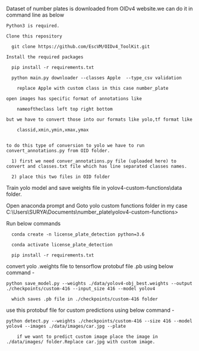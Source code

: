 Dataset of number plates is downloaded from OIDv4 website.we can do it in command line as below

    Python3 is required.

    Clone this repository
    
      git clone https://github.com/EscVM/OIDv4_ToolKit.git
    
    Install the required packages
      
      pip install -r requirements.txt
      
      python main.py downloader --classes Apple  --type_csv validation
      
        replace Apple with custom class in this case number_plate
        
    open images has specific format of annotations like 

        nameoftheclass left top right bottom

    but we have to convert those into our formats like yolo,tf format like 
    
        classid,xmin,ymin,xmax,ymax


    to do this type of conversion to yolo we have to run convert_annotations.py from OID folder.

      1) first we need conver_annotations.py file (uploaded here) to convert and classes.txt file which has line separated classes names.

      2) place this two files in OID folder 


Train yolo model and save weights file in yolov4-custom-functions\data folder.

Open anaconda prompt and Goto yolo custom functions folder in my case  C:\Users\SURYA\Documents\number_plate\yolov4-custom-functions>

Run below commands 
    
      conda create -n license_plate_detection python=3.6
      
      conda activate license_plate_detection
      
      pip install -r requirements.txt
      
      
convert yolo .weights file to tensorflow protobuf file .pb using below command  - 

    python save_model.py --weights ./data/yolov4-obj_best.weights --output ./checkpoints/custom-416 --input_size 416 --model yolov4
    
      which saves .pb file in ./checkpoints/custom-416 folder
      
use this protobuf file for custom predictions using below command - 

    python detect.py --weights ./checkpoints/custom-416 --size 416 --model yolov4 --images ./data/images/car.jpg --plate
    
        if we want to predict custom image place the image in ./data/images/ folder.Replace car.jpg with custom image.
